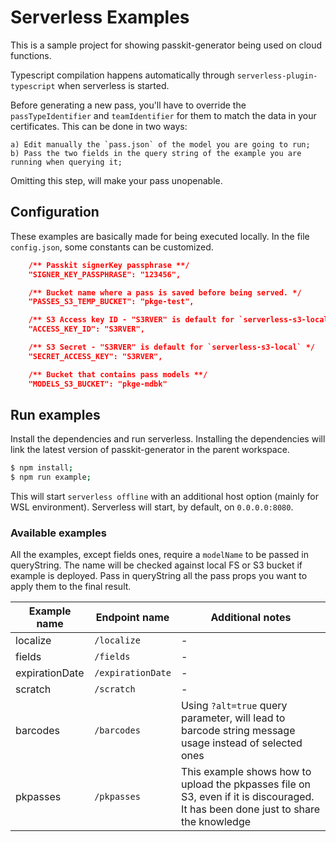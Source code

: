# Serverless Examples

This is a sample project for showing passkit-generator being used on cloud functions.

Typescript compilation happens automatically through `serverless-plugin-typescript` when serverless is started.

Before generating a new pass, you'll have to override the `passTypeIdentifier` and `teamIdentifier` for them to match the data in your certificates. This can be done in two ways:

    a) Edit manually the `pass.json` of the model you are going to run;
    b) Pass the two fields in the query string of the example you are running when querying it;

Omitting this step, will make your pass unopenable.

## Configuration

These examples are basically made for being executed locally. In the file `config.json`, some constants can be customized.

```json
	/** Passkit signerKey passphrase **/
	"SIGNER_KEY_PASSPHRASE": "123456",

	/** Bucket name where a pass is saved before being served. */
	"PASSES_S3_TEMP_BUCKET": "pkge-test",

	/** S3 Access key ID - "S3RVER" is default for `serverless-s3-local`. If this example is run offline, "S3RVER" will always be used. */
	"ACCESS_KEY_ID": "S3RVER",

	/** S3 Secret - "S3RVER" is default for `serverless-s3-local` */
	"SECRET_ACCESS_KEY": "S3RVER",

	/** Bucket that contains pass models **/
	"MODELS_S3_BUCKET": "pkge-mdbk"
```

## Run examples

Install the dependencies and run serverless. Installing the dependencies will link the latest version of passkit-generator in the parent workspace.

```sh
$ npm install;
$ npm run example;
```

This will start `serverless offline` with an additional host option (mainly for WSL environment).
Serverless will start, by default, on `0.0.0.0:8080`.

### Available examples

All the examples, except fields ones, require a `modelName` to be passed in queryString. The name will be checked against local FS or S3 bucket if example is deployed.
Pass in queryString all the pass props you want to apply them to the final result.

| Example name   | Endpoint name     | Additional notes                                                                                                                  |
| -------------- | ----------------- | --------------------------------------------------------------------------------------------------------------------------------- |
| localize       | `/localize`       | -                                                                                                                                 |
| fields         | `/fields`         | -                                                                                                                                 |
| expirationDate | `/expirationDate` | -                                                                                                                                 |
| scratch        | `/scratch`        | -                                                                                                                                 |
| barcodes       | `/barcodes`       | Using `?alt=true` query parameter, will lead to barcode string message usage instead of selected ones                             |
| pkpasses       | `/pkpasses`       | This example shows how to upload the pkpasses file on S3, even if it is discouraged. It has been done just to share the knowledge |

